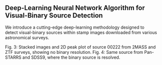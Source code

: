 ## Deep-Learning Neural Network Algorithm for Visual-Binary Source Detection

We introduce a cutting-edge deep-learning methodology designed to detect visual-binary sources within stamp images downloaded from various astronomical surveys.

Fig. 3: Stacked images and 2D peak plot of source 00222 from 2MASS and ZTF surveys, showing no binary resolution.
Fig. 4: Same source from Pan-STARRS and SDSS9, where the binary source is resolved.


